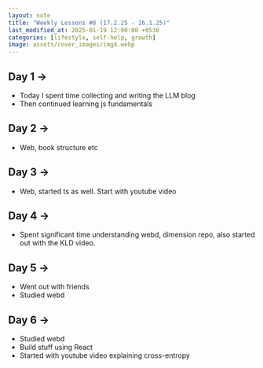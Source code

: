 ```yaml
---
layout: note
title: "Weekly Lessons #8 (17.2.25 - 26.1.25)"
last_modified_at: 2025-01-19 12:00:00 +0530
categories: [lifestyle, self-help, growth]
image: assets/cover_images/img4.webp
---
```



## Day 1 ->

- Today I spent time collecting and writing the LLM blog
- Then continued learning js fundamentals

## Day 2 -> 

- Web, book structure etc

## Day 3 ->

- Web, started ts as well. Start with youtube video


## Day 4 -> 

- Spent significant time understanding webd, dimension repo, also started out with the KLD video.

## Day 5 -> 

- Went out with friends
- Studied webd

## Day 6 -> 

- Studied webd 
- Build stuff using React
- Started with youtube video explaining cross-entropy 